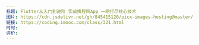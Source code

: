 ```yaml
---
标题: Flutter从入门到进阶 实战携程网App 一网打尽核心技术
图片: https://cdn.jsdelivr.net/gh/845415120/picx-images-hosting@master/image.4n7g0456uv.webp
链接: https://coding.imooc.com/class/321.html
时时: 
评价:
---
```


